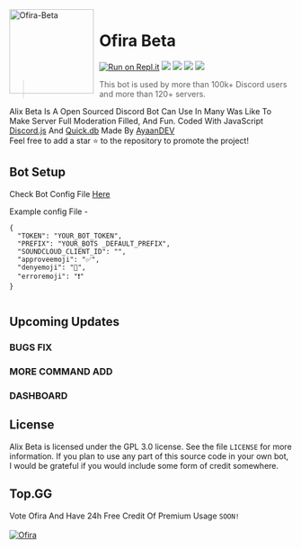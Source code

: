 <img width="150" height="150" align="left" style="float: left; margin: 0 10px 0 0;" alt="Ofira-Beta" src="https://images-ext-1.discordapp.net/external/UXYoaph9GQBPx4pCo3zbjQ390o5UIZLA0sWSfSpJt0I/%3Fsize%3D256/https/cdn.discordapp.com/avatars/818570692847992902/cfc4fad10cd49c434e838b98fd85e9c6.png">  

# Ofira Beta

[![Run on Repl.it](https://repl.it/badge/github/ayaan1005/Alix-Beta)](https://repl.it/github/ayaan1005/Alix-Beta)
[![](https://img.shields.io/discord/565048515357835264.svg?logo=discord&colorB=7289DA)](https://bot.alix.gq)
[![](https://top.gg/api/widget/status/693846748824862770.svg)](https://top.gg/bot/693846748824862770/vote)
[![](https://img.shields.io/badge/discord.js-v12.0.0--dev-blue.svg?logo=npm)](https://github.com/discordjs)
[![](https://img.shields.io/badge/patreon-donate-orange.svg)](https://www.patreon.com/alixbot)

> This bot is used by more than 100k+ Discord users and more than 120+ servers.

Alix Beta Is A Open Sourced Discord Bot Can Use In Many Was Like To Make Server Full Moderation Filled, And Fun. Coded With JavaScript [Discord.js](https://discord.js.org) And [Quick.db](https://quickdb.js.org/) Made By [AyaanDEV](https://github.com/ayaan1005/)
<br> Feel free to add a star ⭐ to the repository to promote the project!

## Bot Setup

Check Bot Config File [Here](https://github.com/SAURABH-777/ofira-beta/blob/main/config.json)

Example config File - 
```
{
  "TOKEN": "YOUR_BOT_TOKEN",
  "PREFIX": "YOUR_BOTS _DEFAULT_PREFIX",
  "SOUNDCLOUD_CLIENT_ID": "",
  "approveemoji": "✅",
  "denyemoji": "🚫",
  "erroremoji": "️❗"
}


```

## Upcoming Updates

### BUGS FIX
### MORE COMMAND ADD
### DASHBOARD



## License

Alix Beta is licensed under the GPL 3.0 license. See the file `LICENSE` for more information. If you plan to use any part of this source code in your own bot, I would be grateful if you would include some form of credit somewhere.


## Top.GG 

Vote Ofira And Have 24h Free Credit Of Premium Usage `SOON!`<br><br>
<a href="https://top.gg/bot/818570692847992902" >
  <img src="https://top.gg/api/widget/818570692847992902.svg" alt="Ofira" />
</a>
